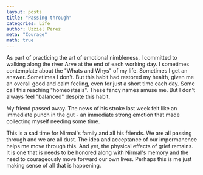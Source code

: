 ```yaml
---
layout: posts
title: "Passing through"
categories: Life
author: Uzziel Perez
meta: "Courage"
math: true
---
```


As part of practicing the art of emotional nimbleness, I committed to walking along the river Arve at the end of each working day. I sometimes contemplate about the "Whats and Whys" of my life. Sometimes I get an answer. Sometimes I don't. But this habit had restored my health, given me an overall good and calm feeling, even for just a short time each day. Some call this reaching "homeostasis". These fancy names amuse me. But I don't always feel "balanced" despite this habit.

My friend passed away. The news of his stroke last week felt like an immediate punch in the gut - an immediate strong emotion that made collecting myself needing some time.

This is a sad time for Nirmal's family and all his friends. We are all passing through and we are all dust. The idea and acceptance of our impermanence helps me move through this. And yet, the physical effects of grief remains. It is one that is needs to be honored along with Nirmal's memory and the need to courageously move forward our own lives. Perhaps this is me just making sense of all that is happening.

